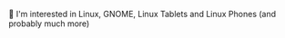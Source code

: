 👀 I'm interested in Linux, GNOME, Linux Tablets and Linux Phones (and probably much more)

<!---
PhilDevProg/PhilDevProg is a ✨ special ✨ repository because its `README.md` (this file) appears on your GitHub profile.
You can click the Preview link to take a look at your changes.
--->
